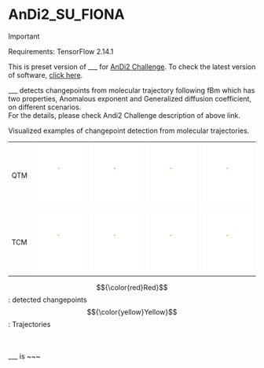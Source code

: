 # AnDi2_SU_FIONA

> [!IMPORTANT]  
> Requirements: TensorFlow 2.14.1

This is preset version of ___ for [AnDi2 Challenge](http://andi-challenge.org/challenge-2024/#andi2seminar). To check the latest version of software, [click here](http://google.com).</br>

___ detects changepoints from molecular trajectory following fBm which has two properties, Anomalous exponent and Generalized diffusion coefficient, on different scenarios.</br>
For the details, please check Andi2 Challenge description of above link.

Visualized examples of changepoint detection from molecular trajectories.
<table border="0"> 
        <tr> 
            <td>QTM</td> 
            <td><img src="https://github.com/JunwooParkSaribu/AnDi2_SU_FIONA/blob/main/tmps/imgs/track2_exp2_idx9.0.gif" width="128" height="128"></td> 
            <td><img src="https://github.com/JunwooParkSaribu/AnDi2_SU_FIONA/blob/main/tmps/imgs/track2_exp2_idx9.0.gif" width="128" height="128"></td>
            <td><img src="https://github.com/JunwooParkSaribu/AnDi2_SU_FIONA/blob/main/tmps/imgs/track2_exp2_idx9.0.gif" width="128" height="128"></td> 
            <td><img src="https://github.com/JunwooParkSaribu/AnDi2_SU_FIONA/blob/main/tmps/imgs/track2_exp2_idx9.0.gif" width="128" height="128"></td> 
        </tr> 
        <tr> 
            <td>TCM</td> 
            <td><img src="https://github.com/JunwooParkSaribu/AnDi2_SU_FIONA/blob/main/tmps/imgs/track2_exp2_idx9.0.gif" width="128" height="128"></td> 
            <td><img src="https://github.com/JunwooParkSaribu/AnDi2_SU_FIONA/blob/main/tmps/imgs/track2_exp2_idx9.0.gif" width="128" height="128"></td>
            <td><img src="https://github.com/JunwooParkSaribu/AnDi2_SU_FIONA/blob/main/tmps/imgs/track2_exp2_idx9.0.gif" width="128" height="128"></td> 
            <td><img src="https://github.com/JunwooParkSaribu/AnDi2_SU_FIONA/blob/main/tmps/imgs/track2_exp2_idx9.0.gif" width="128" height="128"></td> 
        </tr>  
</table>

$${\color{red}Red}$$ : detected changepoints </br>
$${\color{yellow}Yellow}$$ : Trajectories </br>




</br>
</br>
___ is ~~~
